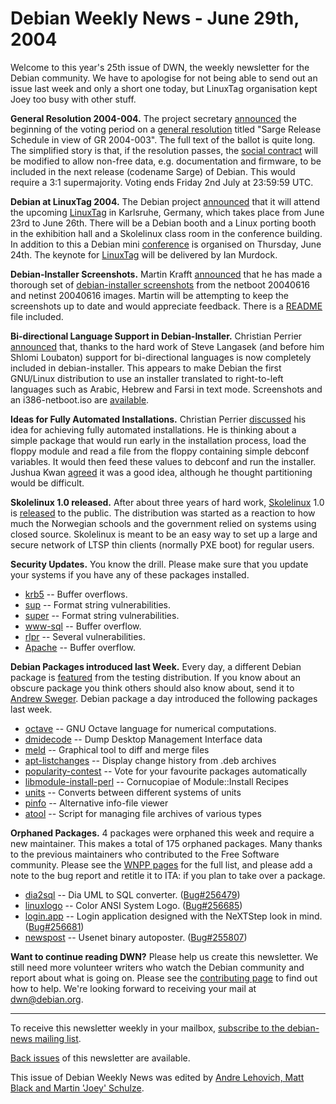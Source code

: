 
Debian Weekly News - June 29th, 2004
====================================


Welcome to this year's 25th issue of DWN, the weekly newsletter for the
Debian community. We have to apologise for not being able to send out an
issue last week and only a short one today, but LinuxTag organisation kept
Joey too busy with other stuff.


**General Resolution 2004-004.** The project secretary
[announced](https://lists.debian.org/debian-vote/2004/06/msg00082.html) the beginning of the voting period on a
[general resolution](https://www.debian.org/vote/2004/vote_004)
titled "Sarge Release Schedule in view of GR 2004-003".
The full text of the ballot is quite long. The simplified
story is that, if the resolution passes, the [social contract](https://www.debian.org/social_contract)
will be modified to allow non-free data, e.g. documentation
and firmware, to be included in the next release (codename
Sarge) of Debian. This would require a 3:1 supermajority.
Voting ends Friday 2nd July at 23:59:59 UTC.


**Debian at LinuxTag 2004.** The Debian project [announced](https://www.debian.org/News/2004/20040619) that it will attend the
upcoming [LinuxTag](https://www.debian.org/events/2004/0623-linuxtag) in
Karlsruhe, Germany, which takes place from June 23rd to June 26th. There will
be a Debian booth and a Linux porting booth in the exhibition hall and a
Skolelinux class room in the conference building. In addition to this a
Debian mini [conference](http://www.infodrom.org/Debian/events/LinuxTag2004/day.html) is organised on Thursday, June 24th. The keynote for [LinuxTag](http://www.linuxtag.org/) will be delivered by Ian
Murdock.


**Debian-Installer Screenshots.** Martin Krafft [announced](https://lists.debian.org/debian-boot/2004/06/msg01392.html)
that he has made a thorough set of [debian-installer
screenshots](https://people.debian.org/~madduck/d-i/screenshots/) from the netboot 20040616 and netinst 20040616 images.
Martin will be attempting to keep the screenshots up to date and would
appreciate feedback. There is a [README](https://people.debian.org/~madduck/d-i/screenshots/000-README)
file included.


**Bi-directional Language Support in Debian-Installer.**
Christian Perrier [announced](https://lists.debian.org/debian-boot/2004/06/msg01453.html)
that, thanks to the hard work of Steve Langasek (and before him Shlomi
Loubaton) support for bi-directional languages is now completely included in
debian-installer. This appears to make Debian the first GNU/Linux distribution
to use an installer translated to right-to-left languages such as Arabic,
Hebrew and Farsi in text mode. Screenshots and an i386-netboot.iso are [available](http://www.perrier.eu.org/debian/debian-installer/).


**Ideas for Fully Automated Installations.** Christian
Perrier [discussed](https://lists.debian.org/debian-boot/2004/06/msg01459.html)
his idea for achieving fully automated installations. He is thinking about a
simple package that would run early in the installation process, load the floppy
module and read a file from the floppy containing simple debconf variables.
It would then feed these values to debconf and run the installer. Jushua
Kwan [agreed](https://lists.debian.org/debian-boot/2004/06/msg01489.html)
it was a good idea, although he thought partitioning would be difficult.


**Skolelinux 1.0 released.** After about three years of hard
work, [Skolelinux](http://www.skolelinux.org/) 1.0 is [released](ftp://developer.skolelinux.no/skolelinux-cd/) to the
public. The distribution was started as a reaction to how much the Norwegian
schools and the government relied on systems using closed source. Skolelinux
is meant to be an easy way to set up a large and secure network of LTSP thin
clients (normally PXE boot) for regular users.


**Security Updates.** You know the drill. Please make sure
that you update your systems if you have any of these packages installed.


* [krb5](https://www.debian.org/security/2004/dsa-520) --
 Buffer overflows.
* [sup](https://www.debian.org/security/2004/dsa-521) --
 Format string vulnerabilities.
* [super](https://www.debian.org/security/2004/dsa-522) --
 Format string vulnerabilities.
* [www-sql](https://www.debian.org/security/2004/dsa-523) --
 Buffer overflow.
* [rlpr](https://www.debian.org/security/2004/dsa-524) --
 Several vulnerabilities.
* [Apache](https://www.debian.org/security/2004/dsa-525) --
 Buffer overflow.


**Debian Packages introduced last Week.** Every day, a
different Debian package is [featured](http://www.livejournal.com/users/debaday/) from the testing
distribution. If you know about an obscure package you think others should
also know about, send it to [Andrew Sweger](http://www.livejournal.com/userinfo.bml?user=debaday).
Debian package a day introduced the following packages last week.


* [octave](http://www.livejournal.com/users/debaday/18485.html)
 -- GNU Octave language for numerical computations.
* [dmidecode](http://www.livejournal.com/users/debaday/18692.html)
 -- Dump Desktop Management Interface data
* [meld](http://www.livejournal.com/users/debaday/19198.html)
 -- Graphical tool to diff and merge files
* [apt-listchanges](http://www.livejournal.com/users/debaday/19228.html)
 -- Display change history from .deb archives
* [popularity-contest](http://www.livejournal.com/users/debaday/19643.html)
 -- Vote for your favourite packages automatically
* [libmodule-install-perl](http://www.livejournal.com/users/debaday/19793.html)
 -- Cornucopiae of Module::Install Recipes
* [units](http://www.livejournal.com/users/debaday/20040.html)
 -- Converts between different systems of units
* [pinfo](http://www.livejournal.com/users/debaday/20360.html)
 -- Alternative info-file viewer
* [atool](http://www.livejournal.com/users/debaday/20562.html)
 -- Script for managing file archives of various types


**Orphaned Packages.** 4 packages were orphaned this week and
require a new maintainer. This makes a total of 175 orphaned packages. Many
thanks to the previous maintainers who contributed to the Free Software
community. Please see the [WNPP pages](https://www.debian.org/devel/wnpp/) for
the full list, and please add a note to the bug report and retitle it to ITA:
if you plan to take over a package.


* [dia2sql](https://packages.debian.org/unstable/utils/dia2sql)
 -- Dia UML to SQL converter.
 ([Bug#256479](https://bugs.debian.org/256479))
* [linuxlogo](https://packages.debian.org/unstable/misc/linuxlogo)
 -- Color ANSI System Logo.
 ([Bug#256685](https://bugs.debian.org/256685))
* [login.app](https://packages.debian.org/unstable/x11/login.app)
 -- Login application designed with the NeXTStep look in mind.
 ([Bug#256681](https://bugs.debian.org/256681))
* [newspost](https://packages.debian.org/unstable/news/newspost)
 -- Usenet binary autoposter.
 ([Bug#255807](https://bugs.debian.org/255807))


**Want to continue reading DWN?** Please help us create this
newsletter. We still need more volunteer writers who watch the Debian
community and report about what is going on. Please see the [contributing page](https://www.debian.org/News/weekly/contributing) to find out how
to help. We're looking forward to receiving your mail at [dwn@debian.org](mailto:dwn@debian.org).




---



 To receive this newsletter weekly in your mailbox, [subscribe to the debian-news mailing list](https://lists.debian.org/debian-news/).



[Back issues](https://www.debian.org/News/weekly/) of this newsletter are available.



This issue of Debian Weekly News was edited by [Andre Lehovich, Matt Black and Martin 'Joey' Schulze](mailto:dwn@debian.org).




